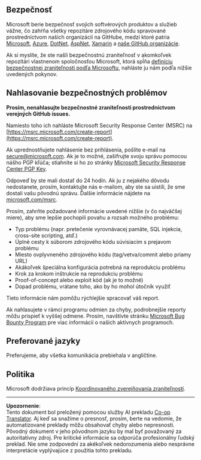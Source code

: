 <!--
CO_OP_TRANSLATOR_METADATA:
{
  "original_hash": "5e1b8da31aae9cca3d53ad243fa3365a",
  "translation_date": "2025-09-05T15:06:10+00:00",
  "source_file": "SECURITY.md",
  "language_code": "sk"
}
-->
## Bezpečnosť

Microsoft berie bezpečnosť svojich softvérových produktov a služieb vážne, čo zahŕňa všetky repozitáre zdrojového kódu spravované prostredníctvom našich organizácií na GitHube, medzi ktoré patria [Microsoft](https://github.com/Microsoft), [Azure](https://github.com/Azure), [DotNet](https://github.com/dotnet), [AspNet](https://github.com/aspnet), [Xamarin](https://github.com/xamarin) a [naše GitHub organizácie](https://opensource.microsoft.com/).

Ak si myslíte, že ste našli bezpečnostnú zraniteľnosť v akomkoľvek repozitári vlastnenom spoločnosťou Microsoft, ktorá spĺňa [definíciu bezpečnostnej zraniteľnosti podľa Microsoftu](https://docs.microsoft.com/previous-versions/tn-archive/cc751383(v=technet.10)?WT.mc_id=academic-77952-leestott), nahláste ju nám podľa nižšie uvedených pokynov.

## Nahlasovanie bezpečnostných problémov

**Prosím, nenahlasujte bezpečnostné zraniteľnosti prostredníctvom verejných GitHub issues.**

Namiesto toho ich nahláste Microsoft Security Response Center (MSRC) na [https://msrc.microsoft.com/create-report](https://msrc.microsoft.com/create-report).

Ak uprednostňujete nahlásenie bez prihlásenia, pošlite e-mail na [secure@microsoft.com](mailto:secure@microsoft.com). Ak je to možné, zašifrujte svoju správu pomocou nášho PGP kľúča; stiahnite si ho zo stránky [Microsoft Security Response Center PGP Key](https://www.microsoft.com/en-us/msrc/pgp-key-msrc).

Odpoveď by ste mali dostať do 24 hodín. Ak ju z nejakého dôvodu nedostanete, prosím, kontaktujte nás e-mailom, aby ste sa uistili, že sme dostali vašu pôvodnú správu. Ďalšie informácie nájdete na [microsoft.com/msrc](https://www.microsoft.com/msrc).

Prosím, zahrňte požadované informácie uvedené nižšie (v čo najväčšej miere), aby sme lepšie pochopili povahu a rozsah možného problému:

  * Typ problému (napr. pretečenie vyrovnávacej pamäte, SQL injekcia, cross-site scripting, atď.)
  * Úplné cesty k súborom zdrojového kódu súvisiacim s prejavom problému
  * Miesto ovplyvneného zdrojového kódu (tag/vetva/commit alebo priamy URL)
  * Akákoľvek špeciálna konfigurácia potrebná na reprodukciu problému
  * Krok za krokom inštrukcie na reprodukciu problému
  * Proof-of-concept alebo exploit kód (ak je to možné)
  * Dopad problému, vrátane toho, ako by ho mohol útočník využiť

Tieto informácie nám pomôžu rýchlejšie spracovať váš report.

Ak nahlasujete v rámci programu odmien za chyby, podrobnejšie reporty môžu prispieť k vyššej odmene. Prosím, navštívte stránku [Microsoft Bug Bounty Program](https://microsoft.com/msrc/bounty) pre viac informácií o našich aktívnych programoch.

## Preferované jazyky

Preferujeme, aby všetka komunikácia prebiehala v angličtine.

## Politika

Microsoft dodržiava princíp [Koordinovaného zverejňovania zraniteľností](https://www.microsoft.com/en-us/msrc/cvd).

---

**Upozornenie**:  
Tento dokument bol preložený pomocou služby AI prekladu [Co-op Translator](https://github.com/Azure/co-op-translator). Aj keď sa snažíme o presnosť, prosím, berte na vedomie, že automatizované preklady môžu obsahovať chyby alebo nepresnosti. Pôvodný dokument v jeho pôvodnom jazyku by mal byť považovaný za autoritatívny zdroj. Pre kritické informácie sa odporúča profesionálny ľudský preklad. Nie sme zodpovední za akékoľvek nedorozumenia alebo nesprávne interpretácie vyplývajúce z použitia tohto prekladu.